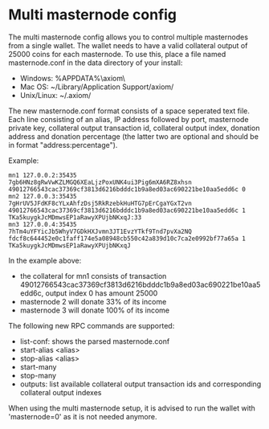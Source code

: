 Multi masternode config
=======================

The multi masternode config allows you to control multiple masternodes from a single wallet. The wallet needs to have a valid collateral output of 25000 coins for each masternode. To use this, place a file named masternode.conf in the data directory of your install:
 * Windows: %APPDATA%\axiom\
 * Mac OS: ~/Library/Application Support/axiom/
 * Unix/Linux: ~/.axiom/

The new masternode.conf format consists of a space seperated text file. Each line consisting of an alias, IP address followed by port, masternode private key, collateral output transaction id, collateral output index, donation address and donation percentage (the latter two are optional and should be in format "address:percentage").

Example:
```
mn1 127.0.0.2:35435 7gb6HNz8gRwVwKZLMGQ6XEaLjzPoxUNK4ui3Pig6mXA6RZ8xhsn 49012766543cac37369cf3813d6216bdddc1b9a8ed03ac690221be10aa5edd6c 0
mn2 127.0.0.3:35435 7gHrUV5JFdKF8cYLxAhfzDsj5RkRzebkHuHTG7pErCgaYGxT2vn 49012766543cac37369cf3813d6216bdddc1b9a8ed03ac690221be10aa5edd6c 1 TKa5kuygkJcMDmwsEP1aRawyXPUjbNKxqJ:33
mn3 127.0.0.4:35435 7hTm4uYFYicJb5WhyV7GDkHXJvmn3JT1EvzYTkf9Tnd7pvXa2NQ fdcf8c644452e0c1faff174e5a08948cb550c42a839d10c7ca2e0992bf77a65a 1 TKa5kuygkJcMDmwsEP1aRawyXPUjbNKxqJ
```

In the example above:
* the collateral for mn1 consists of transaction 49012766543cac37369cf3813d6216bdddc1b9a8ed03ac690221be10aa5edd6c, output index 0 has amount 25000
* masternode 2 will donate 33% of its income
* masternode 3 will donate 100% of its income


The following new RPC commands are supported:
* list-conf: shows the parsed masternode.conf
* start-alias \<alias\>
* stop-alias \<alias\>
* start-many
* stop-many
* outputs: list available collateral output transaction ids and corresponding collateral output indexes

When using the multi masternode setup, it is advised to run the wallet with 'masternode=0' as it is not needed anymore.

